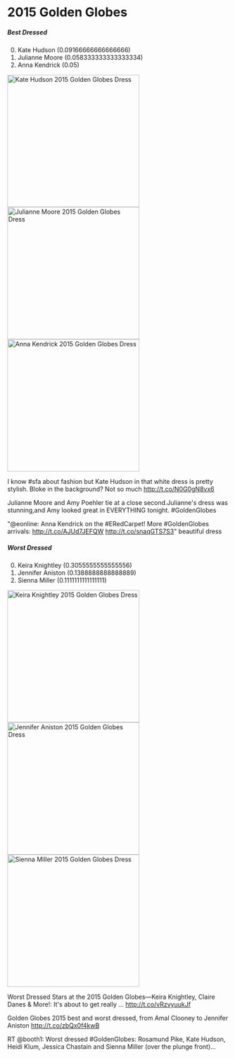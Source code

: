 # 2015 Golden Globes
##### Best Dressed
 0. Kate Hudson (0.09166666666666666) 
 1. Julianne Moore (0.058333333333333334) 
 2. Anna Kendrick (0.05) 

<img src='file:///Users/vamsi/PycharmProjects/NLP_GoldenGlobes/downloads/Kate Hudson 2015 Golden Globes Dress/1. o-kate-hudson-900.jpg' height=300px alt='Kate Hudson 2015 Golden Globes Dress'>  <img src='file:///Users/vamsi/PycharmProjects/NLP_GoldenGlobes/downloads/Julianne Moore 2015 Golden Globes Dress/1. julianne_moore.jpg' height=300px alt='Julianne Moore 2015 Golden Globes Dress'>  <img src='file:///Users/vamsi/PycharmProjects/NLP_GoldenGlobes/downloads/Anna Kendrick 2015 Golden Globes Dress/1. anna-kendrick-golden-globes-2015-ftr1.jpg' height=300px alt='Anna Kendrick 2015 Golden Globes Dress'>  

I know #sfa about fashion but Kate Hudson in that white dress is pretty stylish. Bloke in the background? Not so much
http://t.co/N0G0gN8vx6  

Julianne Moore and Amy Poehler tie at a close second.Julianne's dress was stunning,and Amy looked great in EVERYTHING tonight. #GoldenGlobes  

"@eonline: Anna Kendrick on the #ERedCarpet! More #GoldenGlobes arrivals: http://t.co/AJUd7JEFQW http://t.co/snaqGTS7S3" beautiful dress  


##### Worst Dressed
 0. Keira Knightley (0.3055555555555556) 
 1. Jennifer Aniston (0.1388888888888889) 
 2. Sienna Miller (0.1111111111111111) 

<img src='file:///Users/vamsi/PycharmProjects/NLP_GoldenGlobes/downloads/Keira Knightley 2015 Golden Globes Dress/1. 2015-golden-globes-431.jpg' height=300px alt='Keira Knightley 2015 Golden Globes Dress'>  <img src='file:///Users/vamsi/PycharmProjects/NLP_GoldenGlobes/downloads/Jennifer Aniston 2015 Golden Globes Dress/1. dd511fbc2c4e70128c0251fae7beb654.jpg' height=300px alt='Jennifer Aniston 2015 Golden Globes Dress'>  <img src='file:///Users/vamsi/PycharmProjects/NLP_GoldenGlobes/downloads/Sienna Miller 2015 Golden Globes Dress/1. 07e42e97024820aa7ca4c47351bded9c.jpg' height=300px alt='Sienna Miller 2015 Golden Globes Dress'>  

Worst Dressed Stars at the 2015 Golden Globes—Keira Knightley, Claire Danes &amp; More!: It's about to get really ... http://t.co/vRzvyuukJf  

Golden Globes 2015 best and worst dressed, from Amal Clooney to Jennifer Aniston http://t.co/zbQx0f4kwB  

RT @booth1: Worst dressed #GoldenGlobes: Rosamund Pike, Kate Hudson, Heidi Klum, Jessica Chastain and Sienna Miller (over the plunge front)…  



